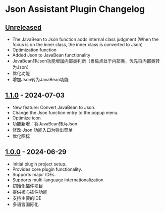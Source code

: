 # Json Assistant Plugin Changelog

## [Unreleased]
- The JavaBean to Json function adds internal class judgment (When the focus is on the inner class, the inner class is converted to Json)
- Optimization function
- Added Json to JavaBean functionality
- JavaBean转Json功能增加内部类判断（当焦点处于内部类，优先将内部类转为Json）
- 优化功能
- 增加Json转为JavaBean功能


## [1.1.0] - 2024-07-03

- New feature: Convert JavaBean to Json.
- Change the Json function entry to the popup menu.
- Optimize icon
- 功能新增：将JavaBean转为Json
- 修改 Json 功能入口为弹出菜单
- 优化图标

## [1.0.0] - 2024-06-29

- Initial plugin project setup.
- Provides core plugin functionality.
- Supports major IDEs.
- Supports multi-language internationalization.
- 初始化插件项目
- 提供核心插件功能
- 支持主要的IDE
- 多语言国际化

[Unreleased]: https://github.com/MemoryZy/Json-Assistant/compare/v1.1.0...HEAD
[1.1.0]: https://github.com/MemoryZy/Json-Assistant/compare/v1.0.0...v1.1.0
[1.0.0]: https://github.com/MemoryZy/Json-Assistant/commits/v1.0.0
